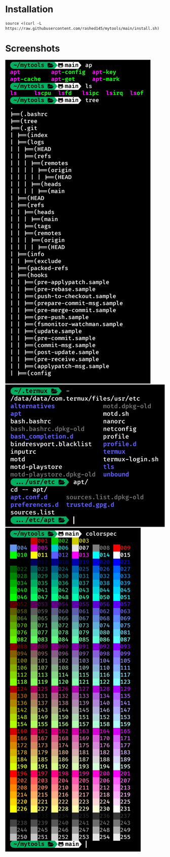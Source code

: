 # Installation
```
source <(curl -L https://raw.githubusercontent.com/rashed145/mytools/main/install.sh)
```
# Screenshots
![](Screenshot_2022-12-21-02-25-34-48_84d3000e3f4017145260f7618db1d683~2.jpg)
![](Screenshot_2022-12-21-02-27-29-99_84d3000e3f4017145260f7618db1d683~2.jpg)
![](Screenshot_2022-12-21-02-25-49-03_84d3000e3f4017145260f7618db1d683~2.jpg)
